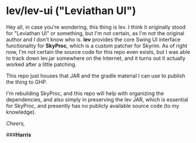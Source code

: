 # lev/lev-ui ("Leviathan UI")

Hey all, in case you're wondering, this thing is lev.  I think it originally stood for "Leviathan UI" 
or something, but I'm not certain, as I'm not the original author and I don't know who is.  **lev** 
provides the core Swing UI interface functionality for **SkyProc**, which is a custom patcher for Skyrim. 
As of right now, I'm not certain the source code for this repo even exists, but I was able to track 
down lev.jar somewhere on the Internet, and it turns out it actually worked after a little patching. 

This repo just houses that JAR and the gradle material I can use to publish the thing to GHP. 

I'm rebuilding SkyProc, and this repo will help with organizing the dependencies, and also simply in preserving 
the lev JAR, which is essential for SkyProc, and presently has no publicly available source code (to my knowledge).

*Cheers,*

###**Harris** 
